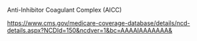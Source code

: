Anti-Inhibitor Coagulant Complex (AICC)

https://www.cms.gov/medicare-coverage-database/details/ncd-details.aspx?NCDId=150&ncdver=1&bc=AAAAIAAAAAAA&
